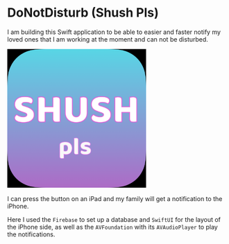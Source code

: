 # DoNotDisturb (Shush Pls)

I am building this Swift application to be able to easier and faster notify my loved ones that I am working at the moment and can not be disturbed.

<img src="images/Icon.png" alt="Icon of the project" width = "320">

I can press the button on an iPad and my family will get a notification to the iPhone.

Here I used the `Firebase` to set up a database and `SwiftUI` for the layout of the iPhone side, as well as the `AVFoundation` with its `AVAudioPlayer` to play the notifications.
